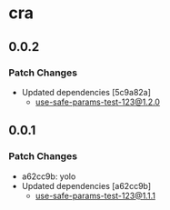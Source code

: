 # cra

## 0.0.2

### Patch Changes

- Updated dependencies [5c9a82a]
  - use-safe-params-test-123@1.2.0

## 0.0.1

### Patch Changes

- a62cc9b: yolo
- Updated dependencies [a62cc9b]
  - use-safe-params-test-123@1.1.1

